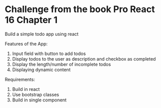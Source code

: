 # Challenge from the book Pro React 16 Chapter 1
Build a simple todo app using react

Features of the App:
1. Input field with button to add todos 
2. Display todos to the user as description and checkbox as completed
3. Display the length/number of incomplete todos
4. Displaying dynamic content

Requirements:
1. Build in react
2. Use bootstrap classes 
3. Build in single component
